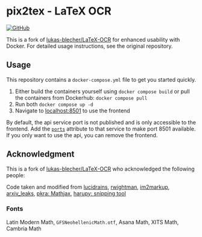 # pix2tex - LaTeX OCR
[![GitHub](https://img.shields.io/github/license/lukas-blecher/LaTeX-OCR)](https://github.com/lukas-blecher/LaTeX-OCR) 

This is a fork of [lukas-blecher/LaTeX-OCR](https://github.com/lukas-blecher/LaTeX-OCR) for enhanced usability with  Docker. For detailed usage instructions, see the original repository. 

## Usage
This repository contains a `docker-compose.yml` file to get you started quickly. 

1. Either build the containers yourself using `docker compose build` or pull the containers from Dockerhub: `docker compose pull`
2. Run both `docker compose up -d`
3. Navigate to [localhost:8501](http://localhost:8501) to use the frontend

By default, the api service port is not published and is only accessible to the frontend. Add the [`ports`](https://docs.docker.com/compose/compose-file/compose-file-v3/#ports) attribute to that service to make port 8501 available. If you only want to use the api, you can remove the frontend.
  
## Acknowledgment
This is a fork of [lukas-blecher/LaTeX-OCR](https://github.com/lukas-blecher/LaTeX-OCR) who acknowledged the following people:

Code taken and modified from [lucidrains](https://github.com/lucidrains), [rwightman](https://github.com/rwightman/pytorch-image-models), [im2markup](https://github.com/harvardnlp/im2markup), [arxiv_leaks](https://github.com/soskek/arxiv_leaks), [pkra: Mathjax](https://github.com/pkra/MathJax-single-file), [harupy: snipping tool](https://github.com/harupy/snipping-tool)

### Fonts

Latin Modern Math, `GFSNeohellenicMath.otf`, Asana Math, XITS Math, Cambria Math

